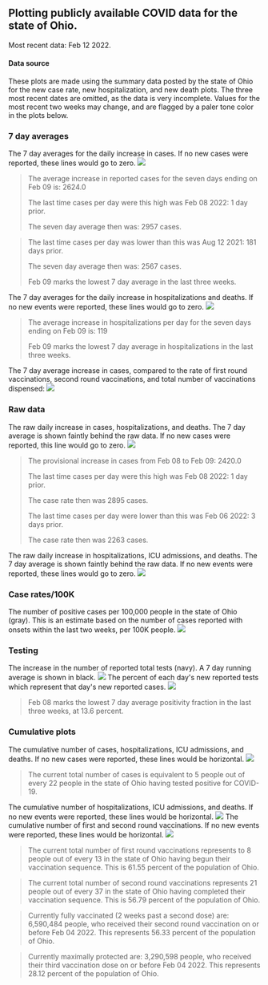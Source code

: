 ## Plotting publicly available COVID data for the state of Ohio. 

Most recent data: Feb 12 2022. 

#### Data source
These plots are made using the summary data posted by the state of Ohio for the new case rate,
    new hospitalization, and new death plots. The three most recent dates are omitted, as the data is very incomplete. Values for the most recent two weeks may change, and are flagged by a paler tone color in the plots below. 

### 7 day averages
The 7 day averages for the daily increase in cases. If no new cases were reported, these lines would go to zero.
![](7dayaverage_cases.png)

>The average increase in reported cases for the seven days ending on Feb 09 is: 2624.0
>
>The last time cases per day were this high was Feb 08 2022: 1 day prior.
>
>The seven day average then was: 2957 cases.

>
>The last time cases per day was lower than this was Aug 12 2021: 181 days prior.
>
>The seven day average then was: 2567 cases.
>
>Feb 09 marks the lowest 7 day average in the last three weeks.

The 7 day averages for the daily increase in hospitalizations and deaths. If no new events were reported, these lines would go to zero.
![](7dayaverage_hospital.png)

>The average increase in hospitalizations per day for the seven days ending on Feb 09 is: 119
>
>Feb 09 marks the lowest 7 day average in hospitalizations in the last three weeks.

The 7 day average increase in cases, compared to the rate of first round vaccinations, second round vaccinations, and total number of vaccinations dispensed:
![](DailyVaccinationsCases.png)

### Raw data
The raw daily increase in cases, hospitalizations, and deaths. The 7 day average is shown faintly behind the raw data. If no new cases were reported, this line would go to zero.
![](DailyCases.png)

>The provisional increase in cases from Feb 08 to Feb 09: 2420.0 
>
>The last time cases per day were this high was Feb 08 2022: 1 day prior. 
>
>The case rate then was 2895 cases.
>
>The last time cases per day were lower than this was Feb 06 2022: 3 days prior. 
>
>The case rate then was 2263 cases.

The raw daily increase in hospitalizations, ICU admissions, and deaths. The 7 day average is shown faintly behind the raw data. If no new events were reported, these lines would go to zero.
![](DailyHospitalizations.png)

### Case rates/100K 

The number of positive cases per 100,000 people in the state of Ohio (gray). This is an estimate based on the number of cases reported with onsets within the last two weeks, per 100K people.
![](7dayaverage_rate.png)
### Testing

The increase in the number of reported total tests (navy). A 7 day running average is shown in black.
![](DailyTests.png)
The percent of each day's new reported tests which represent that day's new reported cases.
![](percentpositive_tests.png)

>Feb 08 marks the lowest 7 day average positivity fraction in the last three weeks, at 13.6 percent.

### Cumulative plots
The cumulative number of cases, hospitalizations, ICU admissions, and deaths. If no new cases were reported, these lines would be horizontal.
![](Cases.png)

>The current total number of cases is equivalent to 5 people out of every 22 people in the state of Ohio having tested positive for COVID-19.

The cumulative number of hospitalizations, ICU admissions, and deaths. If no new events were reported, these lines would be horizontal.
![](Hospitalizations.png)
The cumulative number of first and second round vaccinations. If no new events were reported, these lines would be horizontal.
![](Vaccinations.png)

>The current total number of first round vaccinations represents to 8 people out of every 13 in the state of Ohio having begun their vaccination sequence.
>This is 61.55 percent of the population of Ohio.

>The current total number of second round vaccinations represents 21 people out of every 37 in the state of Ohio having completed their vaccination sequence.
>This is 56.79 percent of the population of Ohio.

>Currently fully vaccinated (2 weeks past a second dose) are: 6,590,484 people, who received their second round vaccination on or before Feb 04 2022.
>This represents 56.33 percent of the population of Ohio.

>Currently maximally protected are: 3,290,598 people, who received their third vaccination dose on or before Feb 04 2022.
>This represents 28.12 percent of the population of Ohio.

